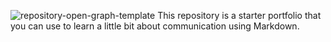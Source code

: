 ![repository-open-graph-template](https://user-images.githubusercontent.com/80088338/127410486-c5717695-e294-4ee1-8faf-e649974199b1.png)
This repository is a starter portfolio that you can use to learn a little bit about communication using Markdown.
